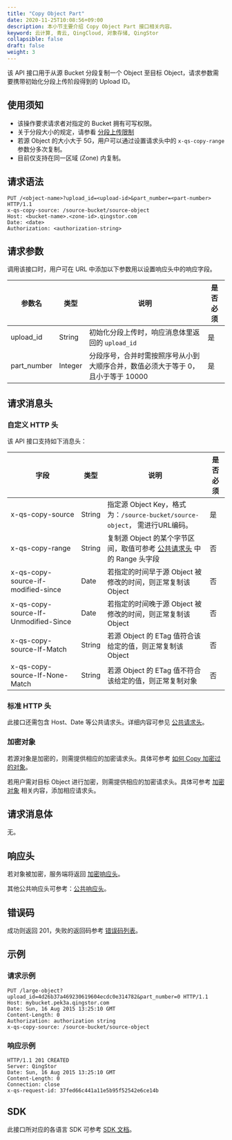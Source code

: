```yaml
---
title: "Copy Object Part"
date: 2020-11-25T10:08:56+09:00
description: 本小节主要介绍 Copy Object Part 接口相关内容。
keyword: 云计算, 青云, QingCloud, 对象存储, QingStor
collapsible: false
draft: false
weight: 3
---
```


该 API 接口用于从源 Bucket 分段复制一个 Object 至目标 Object，请求参数需要携带初始化分段上传阶段得到的 Upload ID。

## 使用须知

- 该操作要求请求者对指定的 Bucket 拥有可写权限。
- 关于分段大小的规定，请参看 [分段上传限制](../#分段上传限制)
- 若源 Object 的大小大于 5G，用户可以通过设置请求头中的 `x-qs-copy-range` 参数分多次复制。
- 目前仅支持在同一区域 (Zone) 内复制。

## 请求语法

```http
PUT /<object-name>?upload_id=<upload-id>&part_number=<part-number> HTTP/1.1
x-qs-copy-source: /source-bucket/source-object
Host: <bucket-name>.<zone-id>.qingstor.com
Date: <date>
Authorization: <authorization-string>
```

## 请求参数

调用该接口时，用户可在 URL 中添加以下参数用以设置响应头中的响应字段。

| 参数名 | 类型 | 说明 | 是否必须 |
| --- | --- | --- | --- |
| upload_id | String | 初始化分段上传时，响应消息体里返回的 `upload_id` | 是 |
| part_number | Integer | 分段序号，合并时需按照序号从小到大顺序合并，数值必须大于等于 0，且小于等于 10000 | 是 |

## 请求消息头

### 自定义 HTTP 头

该 API 接口支持如下消息头：

| 字段 | 类型 | 说明 | 是否必须 |
| --- | --- | --- | --- |
| x-qs-copy-source | String | 指定源 Object Key，格式为：`/source-bucket/source-object`， 需进行URL编码。 | 是 |
| x-qs-copy-range | String | 复制源 Object 的某个字节区间，取值可参考 [公共请求头](/storage/object-storage/api/common_header/#请求头字段-request-header) 中的 Range 头字段 | 否 |
| x-qs-copy-source-if-modified-since | Date | 若指定的时间早于源 Object 被修改的时间，则正常复制该 Object | 否 |
| x-qs-copy-source-If-Unmodified-Since | Date | 若指定的时间晚于源 Object 被修改的时间，则正常复制该 Object | 否 |
| x-qs-copy-source-If-Match | String | 若源 Object 的 ETag 值符合该给定的值，则正常复制该 Object | 否 |
| x-qs-copy-source-If-None-Match | String | 若源 Object 的 ETag 值不符合该给定的值，则正常复制对象 | 否 |

### 标准 HTTP 头

此接口还需包含 Host、Date 等公共请求头。详细内容可参见 [公共请求头](/storage/object-storage/api/common_header/#请求头字段-request-header)。

### 加密对象

若源对象是加密的，则需提供相应的加密请求头。具体可参考 [如何 Copy 加密过的对象](/storage/object-storage/api/object/encryption/#如何copy加密过的对象)。

若用户需对目标 Object 进行加密，则需提供相应的加密请求头。具体可参考 [加密对象](/storage/object-storage/api/object/encryption/#加密请求头) 相关内容，添加相应请求头。

## 请求消息体

无。

## 响应头

若对象被加密，服务端将返回 [加密响应头](/storage/object-storage/api/object/encryption/#加密响应头)。

其他公共响应头可参考：[公共响应头](/storage/object-storage/api/common_header/#响应头字段-response-header)。

## 错误码

成功则返回 201，失败的返回码参考 [错误码列表](/storage/object-storage/api/error_code/#错误码列表)。

## 示例

### 请求示例

```http
PUT /large-object?upload_id=4d26b37a469230619604ecdc0e314782&part_number=0 HTTP/1.1
Host: mybucket.pek3a.qingstor.com
Date: Sun, 16 Aug 2015 13:25:10 GMT
Content-Length: 0
Authorization: authorization string
x-qs-copy-source: /source-bucket/source-object
```

### 响应示例

```http
HTTP/1.1 201 CREATED
Server: QingStor
Date: Sun, 16 Aug 2015 13:25:10 GMT
Content-Length: 0
Connection: close
x-qs-request-id: 37fed66c441a11e5b95f52542e6ce14b
```

## SDK

此接口所对应的各语言 SDK 可参考 [SDK 文档](/storage/object-storage/sdk/)。
